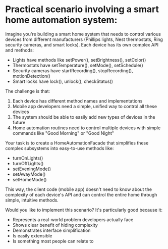 # Practical scenario involving a smart home automation system:

Imagine you're building a smart home system that needs to control various devices from different manufacturers (Phillips lights, Nest thermostats, Ring security cameras, and smart locks). Each device has its own complex API and methods:

- Lights have methods like setPower(), setBrightness(), setColor()
- Thermostats have setTemperature(), setMode(), setSchedule()
- Security cameras have startRecording(), stopRecording(), motionDetection()
- Smart locks have lock(), unlock(), checkStatus()

The challenge is that:
1. Each device has different method names and implementations
2. Mobile app developers need a simple, unified way to control all these devices
3. The system should be able to easily add new types of devices in the future
4. Home automation routines need to control multiple devices with simple commands like "Good Morning" or "Good Night"

Your task is to create a HomeAutomationFacade that simplifies these complex subsystems into easy-to-use methods like:
- turnOnLights()
- turnOffLights()
- setEveningMode()
- setAwayMode()
- setHomeMode()

This way, the client code (mobile app) doesn't need to know about the complexity of each device's API and can control the entire home through simple, intuitive methods.

Would you like to implement this scenario? It's particularly good because it:
- Represents a real-world problem developers actually face
- Shows clear benefit of hiding complexity
- Demonstrates interface simplification
- Is easily extensible
- Is something most people can relate to